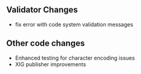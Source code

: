 ## Validator Changes

* fix error with code system validation messages

## Other code changes

* Enhanced testing for character encoding issues
* XIG publisher improvements